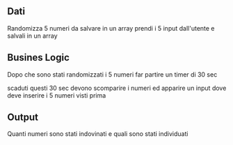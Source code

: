 ## Dati
Randomizza 5 numeri da salvare in un array
prendi i 5 input dall'utente e salvali in un array

## Busines Logic

Dopo che sono stati randomizzati i 5 numeri far partire un timer di 30 sec

scaduti questi 30 sec devono scomparire i numeri ed apparire un input dove deve inserire i 5 numeri visti prima 

## Output
Quanti numeri sono stati indovinati e quali sono stati individuati
